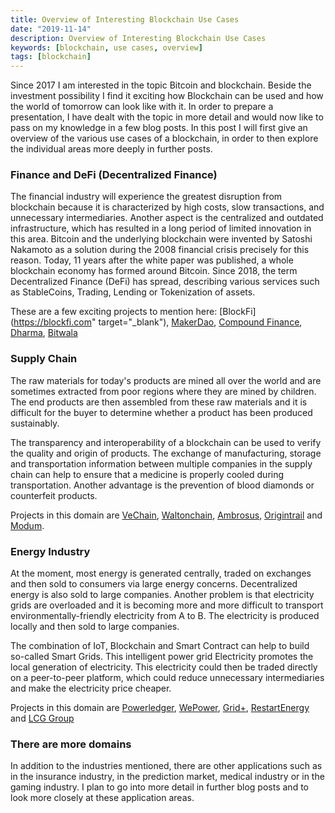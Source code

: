 ```yaml
---
title: Overview of Interesting Blockchain Use Cases
date: "2019-11-14"
description: Overview of Interesting Blockchain Use Cases
keywords: [blockchain, use cases, overview]
tags: [blockchain]
---
```


Since 2017 I am interested in the topic Bitcoin and blockchain. Beside the investment possibility I find it exciting how Blockchain can be used and how the world of tomorrow can look like with it. In order to prepare a presentation, I have dealt with the topic in more detail and would now like to pass on my knowledge in a few blog posts. In this post I will first give an overview of the various use cases of a blockchain, in order to then explore the individual areas more deeply in further posts.

### Finance and DeFi (Decentralized Finance)

The financial industry will experience the greatest disruption from blockchain because it is characterized by high costs, slow transactions, and unnecessary intermediaries. Another aspect is the centralized and outdated infrastructure, which has resulted in a long period of limited innovation in this area. Bitcoin and the underlying blockchain were invented by Satoshi Nakamoto as a solution during the 2008 financial crisis precisely for this reason. Today, 11 years after the white paper was published, a whole blockchain economy has formed around Bitcoin. Since 2018, the term Decentralized Finance (DeFi) has spread, describing various services such as StableCoins, Trading, Lending or Tokenization of assets.

These are a few exciting projects to mention here: [BlockFi](https://blockfi.com" target="\_blank"), [MakerDao](https://makerdao.com/en/), [Compound Finance](https://compound.finance/), [Dharma](https://www.dharma.io/), [Bitwala](https://www.bitwala.com/de/)

### Supply Chain

The raw materials for today's products are mined all over the world and are sometimes extracted from poor regions where they are mined by children. The end products are then assembled from these raw materials and it is difficult for the buyer to determine whether a product has been produced sustainably.

The transparency and interoperability of a blockchain can be used to verify the quality and origin of products. The exchange of manufacturing, storage and transportation information between multiple companies in the supply chain can help to ensure that a medicine is properly cooled during transportation. Another advantage is the prevention of blood diamonds or counterfeit products.

Projects in this domain are [VeChain](https://www.vechain.com), [Waltonchain](https://www.waltonchain.org/en/), [Ambrosus](https://ambrosus.com/#industries), [Origintrail](https://origintrail.io/) and [Modum](https://modum.io/).

### Energy Industry

At the moment, most energy is generated centrally, traded on exchanges and then sold to consumers via large energy concerns. Decentralized energy is also sold to large companies. Another problem is that electricity grids are overloaded and it is becoming more and more difficult to transport environmentally-friendly electricity from A to B. The electricity is produced locally and then sold to large companies.

The combination of IoT, Blockchain and Smart Contract can help to build so-called Smart Grids. This intelligent power grid Electricity promotes the local generation of electricity. This electricity could then be traded directly on a peer-to-peer platform, which could reduce unnecessary intermediaries and make the electricity price cheaper.

Projects in this domain are [Powerledger](https://www.powerledger.io/), [WePower](https://wepower.network/), [Grid+](https://gridplus.io/energy), [RestartEnergy](https://restartenergy.io/) and [LCG Group](https://lcg-group.de/)

### There are more domains

In addition to the industries mentioned, there are other applications such as in the insurance industry, in the prediction market, medical industry or in the gaming industry. I plan to go into more detail in further blog posts and to look more closely at these application areas.

